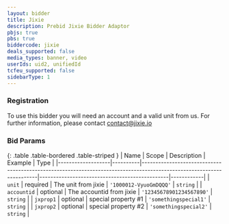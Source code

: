 ```yaml
---
layout: bidder
title: Jixie
description: Prebid Jixie Bidder Adaptor
pbjs: true
pbs: true
biddercode: jixie
deals_supported: false
media_types: banner, video
userIds: uid2, unifiedId
tcfeu_supported: false
sidebarType: 1
---
```


### Registration

To use this bidder you will need an account and a valid unit from us. For further information, please contact <contact@jixie.io>

### Bid Params

{: .table .table-bordered .table-striped }
| Name              | Scope    | Description                                                                                                          | Example                                       | Type       |
|-------------------|----------|----------------------------------------------------------------------------------------------------------------------|-----------------------------------------------|------------|
| `unit`            | required | The unit from jixie                                                                                                  | `'1000012-VyuoGmDQQQ'`                          | `string`   |
| `accountid`       | optional | The accountid from jixie                                                                                             | `'12345678901234567890'`                        | `string`   |
| `jxprop1`         | optional | special property #1                                                                                                  | `'somethingspecial1'`                           | `string`   |
| `jxprop2`         | optional | special property #2                                                                                                  | `'somethingspecial2'`                           | `string`   |
